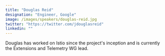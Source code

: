 ```yaml
---
title: "Douglas Reid"
designation: "Engineer, Google"
image: /images/speakers/douglas-reid.jpg
twitter: "https://twitter.com/jdouglasreid"
linkedin: ""
---
```


Douglas has worked on Istio since the project's inception and is currently the Extensions and Telemetry WG lead.